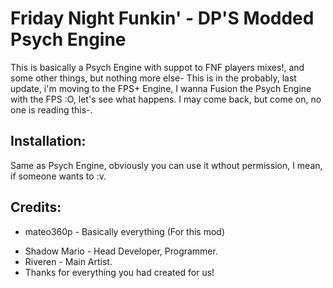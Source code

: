 # Friday Night Funkin' - DP'S Modded Psych Engine
This is basically a Psych Engine with suppot to FNF players mixes!, and some other things, but nothing more else-
This is in the probably, last update, i'm moving to the FPS+ Engine, I wanna Fusion the Psych Engine with the FPS :O, let's see what happens.
I may come back, but come on, no one is reading this-.

## Installation:

Same as Psych Engine, obviously you can use it wthout permission, I mean, if someone wants to :v.

## Credits:
- mateo360p - Basically everything (For this mod)
* Shadow Mario - Head Developer, Programmer.
* Riveren - Main Artist.
* Thanks for everything you had created for us!
